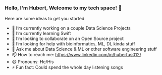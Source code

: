 ### Hello, I'm Hubert, Welcome to my tech space! 👋


Here are some ideas to get you started:

- 🔭 I’m currently working on a couple Data Science Projects 
- 🌱 I’m currently learning Swift 
- 👯 I’m looking to collaborate on an Open Source project
- 🤔 I’m looking for help with bioinformatics, ML, DL kinda stuff 
- 💬 Ask me about Data Science & ML or other software engineering stuff 
- 📫 How to reach me: https://www.linkedin.com/in/hubertus012/
- 😄 Pronouns: He/His
- ⚡ Fun fact: Could spend the whole day listening songs

